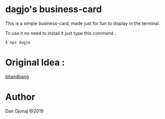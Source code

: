 # dagjo's business-card

This is a simple business-card, made just for fun to display in the terminal.

To use it no need to install it just type this command :  

```
$ npx dagjo

```

# Original Idea :  

[bitandbang](https://github.com/bnb/bitandbang)

# Author  

Dan Gjonaj @2019
